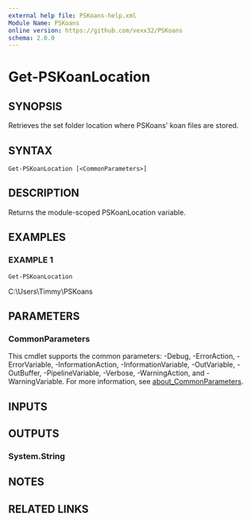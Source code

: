 ```yaml
---
external help file: PSKoans-help.xml
Module Name: PSKoans
online version: https://github.com/vexx32/PSKoans
schema: 2.0.0
---
```


# Get-PSKoanLocation

## SYNOPSIS
Retrieves the set folder location where PSKoans' koan files are stored.

## SYNTAX

```
Get-PSKoanLocation [<CommonParameters>]
```

## DESCRIPTION
Returns the module-scoped PSKoanLocation variable.

## EXAMPLES

### EXAMPLE 1
```
Get-PSKoanLocation
```

C:\Users\Timmy\PSKoans

## PARAMETERS

### CommonParameters
This cmdlet supports the common parameters: -Debug, -ErrorAction, -ErrorVariable, -InformationAction, -InformationVariable, -OutVariable, -OutBuffer, -PipelineVariable, -Verbose, -WarningAction, and -WarningVariable. For more information, see [about_CommonParameters](http://go.microsoft.com/fwlink/?LinkID=113216).

## INPUTS

## OUTPUTS

### System.String
## NOTES

## RELATED LINKS
